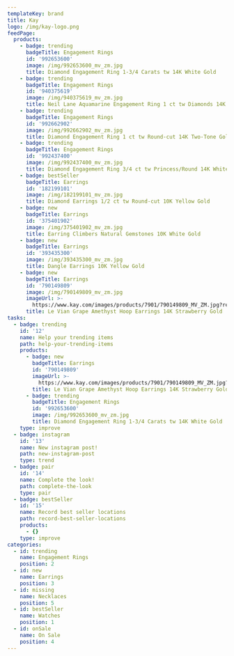 ```yaml
---
templateKey: brand
title: Kay
logo: /img/kay-logo.png
feedPage:
  products:
    - badge: trending
      badgeTitle: Engagement Rings
      id: '992653600'
      image: /img/992653600_mv_zm.jpg
      title: Diamond Engagement Ring 1-3/4 Carats tw 14K White Gold
    - badge: trending
      badgeTitle: Engagement Rings
      id: '940375619'
      image: /img/940375619_mv_zm.jpg
      title: Neil Lane Aquamarine Engagement Ring 1 ct tw Diamonds 14K Gold
    - badge: trending
      badgeTitle: Engagement Rings
      id: '992662902'
      image: /img/992662902_mv_zm.jpg
      title: Diamond Engagement Ring 1 ct tw Round-cut 14K Two-Tone Gold
    - badge: trending
      badgeTitle: Engagement Rings
      id: '992437400'
      image: /img/992437400_mv_zm.jpg
      title: Diamond Engagement Ring 3/4 ct tw Princess/Round 14K White Gold
    - badge: bestSeller
      badgeTitle: Earrings
      id: '182199101'
      image: /img/182199101_mv_zm.jpg
      title: Diamond Earrings 1/2 ct tw Round-cut 10K Yellow Gold
    - badge: new
      badgeTitle: Earrings
      id: '375401902'
      image: /img/375401902_mv_zm.jpg
      title: Earring Climbers Natural Gemstones 10K White Gold
    - badge: new
      badgeTitle: Earrings
      id: '393435300'
      image: /img/393435300_mv_zm.jpg
      title: Dangle Earrings 10K Yellow Gold
    - badge: new
      badgeTitle: Earrings
      id: '790149809'
      image: /img/790149809_mv_zm.jpg
      imageUrl: >-
        https://www.kay.com/images/products/7901/790149809_MV_ZM.jpg?resize=500:500
      title: Le Vian Grape Amethyst Hoop Earrings 14K Strawberry Gold
tasks:
  - badge: trending
    id: '12'
    name: Help your trending items
    path: help-your-trending-items
    products:
      - badge: new
        badgeTitle: Earrings
        id: '790149809'
        imageUrl: >-
          https://www.kay.com/images/products/7901/790149809_MV_ZM.jpg?resize=500:500
        title: Le Vian Grape Amethyst Hoop Earrings 14K Strawberry Gold
      - badge: trending
        badgeTitle: Engagement Rings
        id: '992653600'
        image: /img/992653600_mv_zm.jpg
        title: Diamond Engagement Ring 1-3/4 Carats tw 14K White Gold
    type: improve
  - badge: instagram
    id: '13'
    name: New instagram post!
    path: new-instagram-post
    type: trend
  - badge: pair
    id: '14'
    name: Complete the look!
    path: complete-the-look
    type: pair
  - badge: bestSeller
    id: '15'
    name: Record best seller locations
    path: record-best-seller-locations
    products:
      - {}
    type: improve
categories:
  - id: trending
    name: Engagement Rings
    position: 2
  - id: new
    name: Earrings
    position: 3
  - id: missing
    name: Necklaces
    position: 5
  - id: bestSeller
    name: Watches
    position: 1
  - id: onSale
    name: On Sale
    position: 4
---
```


